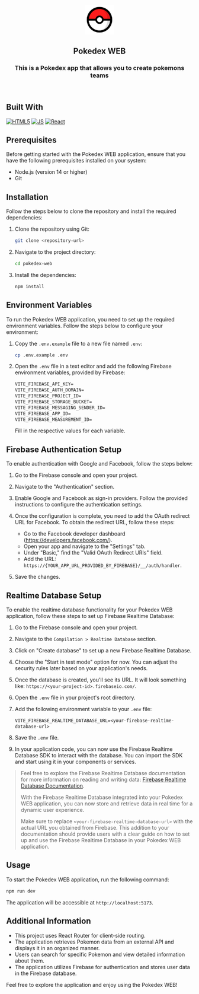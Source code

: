 <div align="center">
  <a href="https://github.com/github_username/repo_name">
    <img src="./public/pokeball-icon.png" alt="Logo" width="80" height="80">
  </a>

<h2 align="center">Pokedex WEB</h2>
<h3 align="center">This is a Pokedex app that allows you to create pokemons teams</h3>
</div>

<br />

## Built With
[![HTML5][HTML5]][HTML5-url] [![JS][JS]][JS-url] [![React][React.js]][React-url] 

## Prerequisites

Before getting started with the Pokedex WEB application, ensure that you have the following prerequisites installed on your system:

- Node.js (version 14 or higher)
- Git

## Installation

Follow the steps below to clone the repository and install the required dependencies:

1. Clone the repository using Git:
   ```bash
   git clone <repository-url>
   ```

2. Navigate to the project directory:
   ```bash
   cd pokedex-web
   ```

3. Install the dependencies:
   ```bash
   npm install
   ```

## Environment Variables

To run the Pokedex WEB application, you need to set up the required environment variables. Follow the steps below to configure your environment:

1. Copy the `.env.example` file to a new file named `.env`:
   ```bash
   cp .env.example .env
   ```

2. Open the `.env` file in a text editor and add the following Firebase environment variables, provided by Firebase:

   ```plaintext
   VITE_FIREBASE_API_KEY=
   VITE_FIREBASE_AUTH_DOMAIN=
   VITE_FIREBASE_PROJECT_ID=
   VITE_FIREBASE_STORAGE_BUCKET=
   VITE_FIREBASE_MESSAGING_SENDER_ID=
   VITE_FIREBASE_APP_ID=
   VITE_FIREBASE_MEASUREMENT_ID=
   ```

   Fill in the respective values for each variable.

## Firebase Authentication Setup

To enable authentication with Google and Facebook, follow the steps below:

1. Go to the Firebase console and open your project.

2. Navigate to the "Authentication" section.

3. Enable Google and Facebook as sign-in providers. Follow the provided instructions to configure the authentication settings.

4. Once the configuration is complete, you need to add the OAuth redirect URL for Facebook. To obtain the redirect URL, follow these steps:

   - Go to the Facebook developer dashboard (https://developers.facebook.com/).
   - Open your app and navigate to the "Settings" tab.
   - Under "Basic," find the "Valid OAuth Redirect URIs" field.
   - Add the URL: `https://{YOUR_APP_URL_PROVIDED_BY_FIREBASE}/__/auth/handler`.

5. Save the changes.

## Realtime Database Setup

To enable the realtime database functionality for your Pokedex WEB application, follow these steps to set up Firebase Realtime Database:

1. Go to the Firebase console and open your project.

2. Navigate to the ```Compilation > Realtime Database``` section.

3. Click on "Create database" to set up a new Firebase Realtime Database.

4. Choose the "Start in test mode" option for now. You can adjust the security rules later based on your application's needs.

5. Once the database is created, you'll see its URL. It will look something like: `https://<your-project-id>.firebaseio.com/`.

6. Open the `.env` file in your project's root directory.

7. Add the following environment variable to your `.env` file:

   ```plaintext
   VITE_FIREBASE_REALTIME_DATABASE_URL=<your-firebase-realtime-database-url>
   ```
8. Save the `.env` file.

9. In your application code, you can now use the Firebase Realtime Database SDK to interact with the database. You can import the SDK and start using it in your components or services.

> Feel free to explore the Firebase Realtime Database documentation for more information on reading and writing data: [Firebase Realtime Database Documentation](https://firebase.google.com/docs/database).
>
> With the Firebase Realtime Database integrated into your Pokedex WEB application, you can now store and retrieve data in real time for a dynamic user experience.
>
> Make sure to replace `<your-firebase-realtime-database-url>` with the actual URL you obtained from Firebase. This addition to your documentation should provide users with a clear guide on how to set up and use the Firebase Realtime Database in your Pokedex WEB application. 

## Usage

To start the Pokedex WEB application, run the following command:

```bash
npm run dev
```

The application will be accessible at `http://localhost:5173`.

## Additional Information

- This project uses React Router for client-side routing.
- The application retrieves Pokemon data from an external API and displays it in an organized manner.
- Users can search for specific Pokemon and view detailed information about them.
- The application utilizes Firebase for authentication and stores user data in the Firebase database.

Feel free to explore the application and enjoy using the Pokedex WEB!


[React.js]: https://img.shields.io/badge/React-20232A?style=for-the-badge&logo=react&logoColor=61DAFB
[React-url]: https://reactjs.org/
[HTML5]: https://img.shields.io/badge/HTML5-E34F26?style=for-the-badge&logo=html5&logoColor=white
[HTML5-url]: https://developer.mozilla.org/en-US/docs/Web/HTML
[JS]: https://img.shields.io/badge/JavaScript-323330?style=for-the-badge&logo=javascript&logoColor=F7DF1E
[JS-url]: https://developer.mozilla.org/en-US/docs/Web/JavaScript